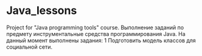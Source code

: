 # Java_lessons
Project for "Java programming tools" course.
Выполнение заданий по предмету инструментальные средства программирования Java.
На данный момент выполнены задания:
1 Подготовить модель классов для социальной сети.

